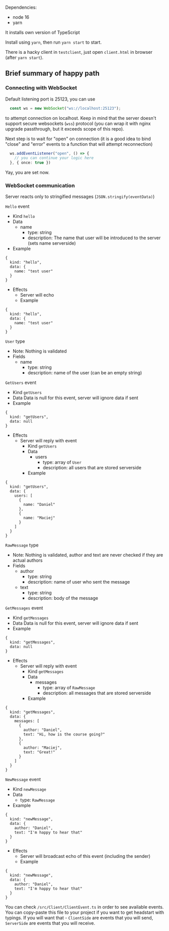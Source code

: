 Dependencies:
  * node 16
  * yarn

It installs own version of TypeScript

Install using `yarn`, then run `yarn start` to start.

There is a hacky client in `testclient`, just open `client.html` in browser (after `yarn start`).

## Brief summary of happy path

### Connecting with WebSocket

Default listening port is 25123, you can use

```typescript
  const ws = new WebSocket("ws://localhost:25123");
```

to attempt connection on localhost.
Keep in mind that the server doesn't support secure websockets (`wss`) protocol
(you can wrap it with nginx upgrade passthrough, but it exceeds scope of this repo).

Next step is to wait for "open" on connection
(it is a good idea to bind "close" and "error" events to a function that will attempt reconnection)

```typescript
  ws.addEventListener("open", () => {
    // you can continue your logic here
  }, { once: true })
```

Yay, you are set now.

### WebSocket communication

Server reacts only to stringified messages (`JSON.stringify(eventData)`)

`Hello` event
* Kind `hello`
* Data
  * name
    * type: string
    * description: The name that user will be introduced to the server (sets name serverside)
* Example
```json6
{
  kind: "hello",
  data: {
    name: "test user"
  }
}
```
* Effects
  * Server will echo
  * Example
```json6
{
  kind: "hello",
  data: {
    name: "test user"
  }
}
```

`User` type
* Note: Nothing is validated
* Fields
  * name
    * type: string
    * description: name of the user (can be an empty string)

`GetUsers` event
* Kind `getUsers`
* Data
Data is null for this event, server will ignore data if sent
* Example
```json6
{
  kind: "getUsers",
  data: null
}
```
* Effects
  * Server will reply with event
    * Kind `getUsers`
    * Data
      * users
        * type: array of `User`
        * description: all users that are stored serverside
    * Example
```json6
{
  kind: "getUsers",
  data: {
    users: [
      {
        name: "Daniel"
      },
      {
        name: "Maciej"
      }
    ]
  }
}
```

`RawMessage` type
* Note: Nothing is validated, author and text are never checked if they are actual authors
* Fields
  * author
    * type: string
    * description: name of user who sent the message
  * text
    * type: string
    * description: body of the message

`GetMessages` event
* Kind `getMessages`
* Data
Data is null for this event, server will ignore data if sent
* Example
```json6
{
  kind: "getMessages",
  data: null
}
```
* Effects
  * Server will reply with event
    * Kind `getMessages`
    * Data
      * messages
        * type: array of `RawMessage`
        * description: all messages that are stored serverside
    * Example
```json6
{
  kind: "getMessages",
  data: {
    messages: [
      {
        author: "Daniel",
        text: "Hi, how is the course going?"
      },
      {
        author: "Maciej",
        text: "Great!"
      }
    ]
  }
}
```

`NewMessage` event
* Kind `newMessage`
* Data
  * type: `RawMessage`
* Example
```json6
{
  kind: "newMessage",
  data: {
    author: "Daniel",
    text: "I'm happy to hear that"
  }
}
```
* Effects
  * Server will broadcast echo of this event (including the sender)
  * Example
```json6
{
  kind: "newMessage",
  data: {
    author: "Daniel",
    text: "I'm happy to hear that"
  }
}
```

You can check `/src/Client/ClientEvent.ts` in order to see available events.
You can copy-paste this file to your project if you want to get headstart with typings.
If you will want that - `ClientSide` are events that you will send, `ServerSide` are events that you will receive.
